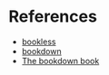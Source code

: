 # References

- [bookless][bookless]
- [bookdown][bookdown]
- [The bookdown book][bookdown-book]



[bookless]: https://github.com/plainlab/bookless
[bookdown-book]: https://github.com/rstudio/bookdown
[bookdown]: https://bookdown.org/yihui/bookdown/